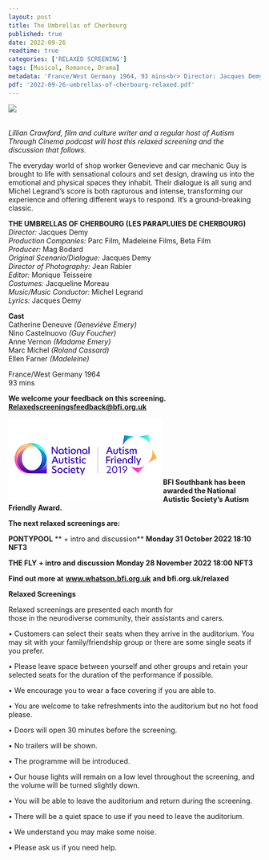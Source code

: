 ```yaml
---
layout: post
title: The Umbrellas of Cherbourg
published: true
date: 2022-09-26
readtime: true
categories: ['RELAXED SCREENING']
tags: [Musical, Romance, Drama]
metadata: 'France/West Germany 1964, 93 mins<br> Director: Jacques Demy'
pdf: '2022-09-26-umbrellas-of-cherbourg-relaxed.pdf'
---
```


<img style="float: left;" src="/img/cherbourg.png"><br><br>

_Lillian Crawford, film and culture writer and a regular host of Autism Through Cinema podcast will host this relaxed screening and the discussion that follows._

The everyday world of shop worker Genevieve and car mechanic Guy is brought to life with sensational colours and set design, drawing us into the emotional and physical spaces they inhabit. Their dialogue is all sung and Michel Legrand’s score is both rapturous and intense, transforming our experience and offering different ways to respond. It’s a ground-breaking classic.
<br>

**THE UMBRELLAS OF CHERBOURG (LES PARAPLUIES DE CHERBOURG)**  
_Director:_ Jacques Demy  
_Production Companies:_ Parc Film, Madeleine Films, Beta Film  
_Producer:_ Mag Bodard  
_Original Scenario/Dialogue:_  Jacques Demy  
_Director of Photography:_ Jean Rabier  
_Editor:_ Monique Teisseire  
_Costumes:_ Jacqueline Moreau  
_Music/Music Conductor:_ Michel Legrand  
_Lyrics:_ Jacques Demy  

**Cast**  
Catherine Deneuve _(Geneviève Emery)_  
Nino Castelnuovo _(Guy Foucher)_   
Anne Vernon _(Madame Emery)_  
Marc Michel _(Roland Cassard)_  
Ellen Farner _(Madeleine)_  

France/West Germany 1964  
93 mins  


**We welcome your feedback on this screening. Relaxedscreeningsfeedback@bfi.org.uk**


<img style="float: left;" src="/img/autistic_society.png"><br><br><br><br><br><br><br>
**BFI Southbank has been awarded the National Autistic Society’s Autism Friendly Award.**



**The next relaxed screenings are:**

**PONTYPOOL**
** + intro and discussion**
**Monday 31 October 2022 18:10 NFT3**

**THE FLY**
**+ intro and discussion**
**Monday 28 November 2022 18:00 NFT3**

**Find out more at**
**www.whatson.bfi.org.uk**
**and bfi.org.uk/relaxed**

**Relaxed Screenings**<br>

Relaxed screenings are presented each month for  
those in the neurodiverse community, their assistants and carers.

• Customers can select their seats when they arrive in the auditorium. You may sit with your family/friendship group or there are some single seats if you prefer.

• Please leave space between yourself and other groups and retain your selected seats for the duration of the performance if possible.

• We encourage you to wear a face covering if you are  able to.

• You are welcome to take refreshments into the auditorium but no hot food please.

• Doors will open 30 minutes before the screening.

• No trailers will be shown.

• The programme will be introduced.

• Our house lights will remain on a low level throughout the screening, and the volume will be turned slightly down.

• You will be able to leave the auditorium and return during the screening.

• There will be a quiet space to use if you need to leave the auditorium.

• We understand you may make some noise.

• Please ask us if you need help.
